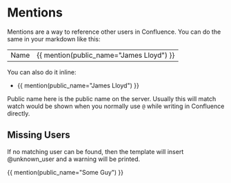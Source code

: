 # Mentions

Mentions are a way to reference other users in Confluence. You can do the same
in your markdown like this:

<table>
  <tr>
    <td>Name</td>
    <td>{{ mention(public_name="James Lloyd") }}</td>
  </tr>
</table>

You can also do it inline:

- {{ mention(public_name="James Lloyd") }}

Public name here is the public name on the server. Usually this will match
watch would be shown when you normally use `@` while writing in Confluence
directly.

## Missing Users

If no matching user can be found, then the template will insert @unknown_user
and a warning will be printed.

{{ mention(public_name="Some Guy") }}
